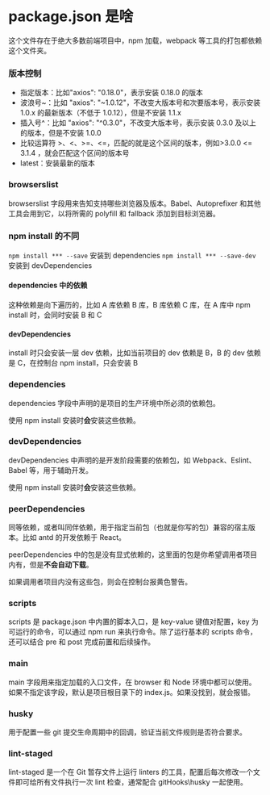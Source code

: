 # package.json 是啥

这个文件存在于绝大多数前端项目中，npm 加载，webpack 等工具的打包都依赖这个文件夹。

### 版本控制

- 指定版本：比如"axios": "0.18.0"，表示安装 0.18.0 的版本
- 波浪号~：比如 "axios": "~1.0.12"，不改变大版本号和次要版本号，表示安装 1.0.x 的最新版本（不低于 1.0.12），但是不安装 1.1.x
- 插入号^：比如 "axios": "^0.3.0"，不改变大版本号，表示安装 0.3.0 及以上的版本，但是不安装 1.0.0
- 比较运算符 >、<、>=、<=，匹配的就是这个区间的版本，例如>3.0.0 <= 3.1.4 ，就会匹配这个区间的版本号
- latest：安装最新的版本

### browserslist

browserslist 字段用来告知支持哪些浏览器及版本。Babel、Autoprefixer 和其他工具会用到它，以将所需的 polyfill 和 fallback 添加到目标浏览器。

### npm install 的不同

`npm install *** --save` 安装到 dependencies
`npm install *** --save-dev` 安装到 devDependencies

#### dependencies 中的依赖

这种依赖是向下遍历的，比如 A 库依赖 B 库，B 库依赖 C 库，在 A 库中 npm install 时，会同时安装 B 和 C

#### devDependencies

install 时只会安装一层 dev 依赖，比如当前项目的 dev 依赖是 B，B 的 dev 依赖是 C，在控制台 npm install，只会安装 B

### dependencies

dependencies 字段中声明的是项目的生产环境中所必须的依赖包。

使用 npm install 安装时**会**安装这些依赖。

### devDependencies

devDependencies 中声明的是开发阶段需要的依赖包，如 Webpack、Eslint、Babel 等，用于辅助开发。

使用 npm install 安装时**会**安装这些依赖。

### peerDependencies

同等依赖，或者叫同伴依赖，用于指定当前包（也就是你写的包）兼容的宿主版本。比如 antd 的开发依赖于 React。

peerDependencies 中的包是没有显式依赖的，这里面的包是你希望调用者项目内有，但是**不会自动下载**。

如果调用者项目内没有这些包，则会在控制台报黄色警告。

### scripts

scripts 是 package.json 中内置的脚本入口，是 key-value 键值对配置，key 为可运行的命令，可以通过 npm run 来执行命令。除了运行基本的 scripts 命令，还可以结合 pre 和 post 完成前置和后续操作。

### main

main 字段用来指定加载的入口文件，在 browser 和 Node 环境中都可以使用。如果不指定该字段，默认是项目根目录下的 index.js。如果没找到，就会报错。

### husky

用于配置一些 git 提交生命周期中的回调，验证当前文件规则是否符合要求。

### lint-staged

lint-staged 是一个在 Git 暂存文件上运行 linters 的工具，配置后每次修改一个文件即可给所有文件执行一次 lint 检查，通常配合 gitHooks\husky 一起使用。

